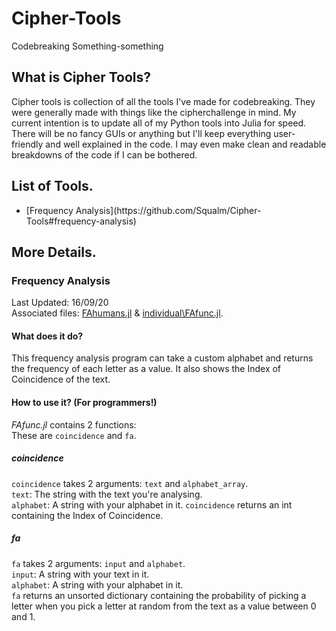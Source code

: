 # Cipher-Tools
Codebreaking Something-something

## What is Cipher Tools?
Cipher tools is collection of all the tools I've made for codebreaking. They were generally made with things like the cipherchallenge in mind. My current intention is to update all of my Python tools into Julia for speed. There will be no fancy GUIs or anything but I'll keep everything user-friendly and well explained in the code. I may even make clean and readable breakdowns of the code if I can be bothered.

## List of Tools.
<ul>
  <li>[Frequency Analysis](https://github.com/Squalm/Cipher-Tools#frequency-analysis)</li>
</ul>

## More Details.
### Frequency Analysis
Last Updated: 16/09/20  
Associated files: [FAhumans.jl](https://github.com/Squalm/Cipher-Tools/blob/master/FAhumans.jl) & [individual\\FAfunc.jl](https://github.com/Squalm/Cipher-Tools/blob/master/individual/FAfunc.jl).  
#### What does it do?
This frequency analysis program can take a custom alphabet and returns the frequency of each letter as a value. It also shows the Index of Coincidence of the text.  
#### How to use it? (For programmers!)
*FAfunc.jl* contains 2 functions:  
These are `coincidence` and `fa`.  
##### coincidence
`coincidence` takes 2 arguments: `text` and `alphabet_array`.  
`text`: The string with the text you're analysing.  
`alphabet`: A string with your alphabet in it.
`coincidence` returns an int containing the Index of Coincidence.  
##### fa
`fa` takes 2 arguments: `input` and `alphabet`.  
`input`: A string with your text in it.  
`alphabet`: A string with your alphabet in it.  
`fa` returns an unsorted dictionary containing the probability of picking a letter when you pick a letter at random from the text as a value between 0 and 1.  
